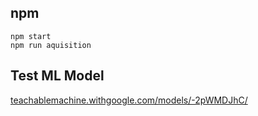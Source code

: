 
## npm

```
npm start
npm run aquisition
```

## Test ML Model 
[teachablemachine.withgoogle.com/models/-2pWMDJhC/](https://teachablemachine.withgoogle.com/models/-2pWMDJhC/)
